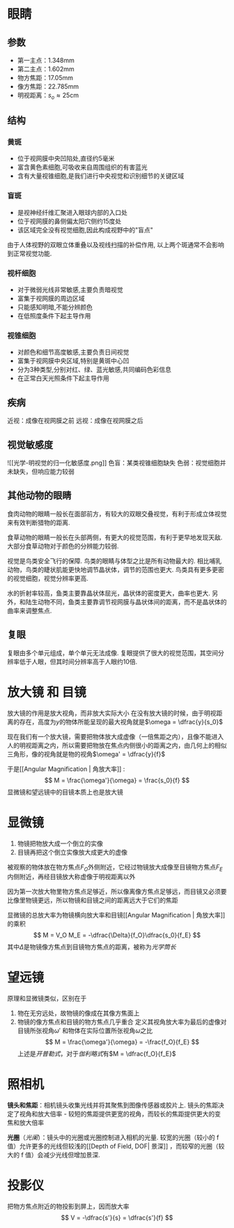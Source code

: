 # 眼睛
## 参数
- 第一主点：$1.348\mathrm{mm}$
- 第二主点：$1.602\mathrm{mm}$ 
- 物方焦距：$17.05\mathrm{mm}$
- 像方焦距：$22.785\mathrm{mm}$ 
- 明视距离：$s_o≈25\mathrm{cm}$
## 结构
### 黄斑
- 位于视网膜中央凹陷处,直径约5毫米
- 富含黄色素细胞,可吸收来自周围组织的有害蓝光
- 含有大量视锥细胞,是我们进行中央视觉和识别细节的关键区域
### 盲斑
- 是视神经纤维汇聚进入眼球内部的入口处
- 位于视网膜的鼻侧偏太阳穴侧约15度处
- 该区域完全没有视觉细胞,因此构成视野中的"盲点"

由于人体视野的双眼立体重叠以及视线扫描的补偿作用, 以上两个斑通常不会影响到正常视觉功能. 

### 视杆细胞
- 对于微弱光线非常敏感,主要负责暗视觉
- 富集于视网膜的周边区域
- 只能感知明暗,不能分辨颜色
- 在低照度条件下起主导作用
### 视锥细胞
- 对颜色和细节高度敏感,主要负责日间视觉
- 富集于视网膜中央区域,特别是黄斑中心凹
- 分为3种类型,分别对红、绿、蓝光敏感,共同编码色彩信息
- 在正常白天光照条件下起主导作用
## 疾病
近视：成像在视网膜之前
远视：成像在视网膜之后

## 视觉敏感度
![[光学-明视觉的归一化敏感度.png]]
色盲：某类视锥细胞缺失
色弱：视觉细胞并未缺失，但响应能力较弱
## 其他动物的眼睛
食肉动物的眼睛一般长在面部前方，有较大的双眼交叠视觉，有利于形成立体视觉来有效判断猎物的距离. 

食草动物的眼睛一般长在头部两侧，有更大的视觉范围，有利于更早地发现天敌. 大部分食草动物对于颜色的分辨能力较弱. 

视觉是鸟类安全飞行的保障. 鸟类的眼睛与体型之比是所有动物最大的. 相比哺乳动物，鸟类的睫状肌能更快地调节晶状体，调节的范围也更大. 鸟类具有更多更密的视觉细胞，视觉分辨率更高. 

水的折射率较高，鱼类主要靠晶状体屈光，晶状体的密度更大，曲率也更大. 另外，和陆生动物不同，鱼类主要靠调节视网膜与晶状体间的距离，而不是晶状体的曲率来调整焦点. 

## 复眼
复眼由多个单元组成，单个单元无法成像. 复眼提供了很大的视觉范围，其空间分辨率低于人眼，但其时间分辨率高于人眼约$10$倍. 

# 放大镜 和 目镜
放大镜的作用是放大视角，而非放大实际大小
在没有放大镜的时候，由于明视距离的存在，高度为$y$的物体所能呈现的最大视角就是$\omega = \dfrac{y}{s_0}$

现在我们有一个放大镜，需要把物体放大成虚像（一倍焦距之内），且像不能进入人的明视距离之内，所以需要把物放在焦点内侧很小的距离之内，由几何上的相似三角形，像的视角就是物的视角$\omega' = \dfrac{y}{f}$

于是[[Angular Magnification | 角放大率]] :
$$
M = \frac{\omega'}{\omega} = \frac{s_0}{f}
$$
显微镜和望远镜中的目镜本质上也是放大镜
# 显微镜
1. 物镜把物放大成一个倒立的实像
2. 目镜再把这个倒立实像放大成更大的虚像

被观察的物体放在物方焦点$F_O$外侧附近，它经过物镜放大成像至目镜物方焦点$F_E$内侧附近，再经目镜放大称虚像于明视距离以外

因为第一次放大物里物方焦点足够近，所以像离像方焦点足够远，而目镜又必须要比像里物镜更远，所以物镜和目镜之间的距离远大于它们的焦距

显微镜的总放大率为物镜横向放大率和目镜[[Angular Magnification | 角放大率]] 的乘积
$$
M = V_O M_E = -\dfrac{\Delta}{f_O}\dfrac{s_0}{f_E}
$$
其中$\Delta$是物镜像方焦点到目镜物方焦点的距离，被称为*光学筒长*

# 望远镜
原理和显微镜类似，区别在于
1. 物在无穷远处，故物镜的像成在其像方焦面上
2. 物镜的像方焦点和目镜的物方焦点几乎重合
定义其视角放大率为最后的虚像对目镜所张视角$\omega'$ 和物体在实际位置所张视角$\omega$之比
$$
M = \frac{\omega'}{\omega} = -\frac{f_O}{f_E}
$$
上述是*开普勒式*，对于*伽利略式*有$M = \dfrac{f_O}{f_E}$
# 照相机
**镜头和焦距**：相机镜头收集光线并将其聚焦到图像传感器或胶片上. 镜头的焦距决定了视角和放大倍率 - 较短的焦距提供更宽的视角，而较长的焦距提供更大的变焦和放大倍率

**光圈**（*光阑*）：镜头中的光圈或光圈控制进入相机的光量. 较宽的光圈（较小的 f 值）允许更多的光线但较浅的[[Depth of Field, DOF| 景深]] ，而较窄的光圈（较大的 f 值）会减少光线但增加景深. 
# 投影仪
把物方焦点附近的物投影到屏上，因而放大率
$$
V = -\dfrac{s'}{s} = \dfrac{s'}{f}
$$

